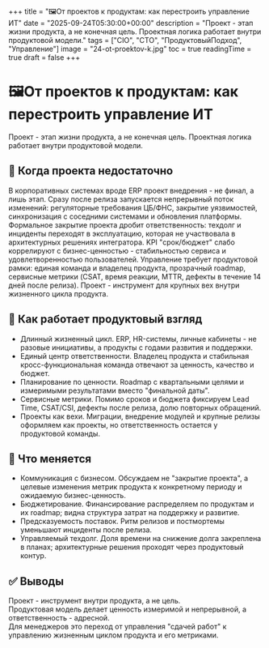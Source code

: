 +++
title = "🖼️От проектов к продуктам: как перестроить управление ИТ"
date = "2025-09-24T05:30:00+00:00"
description = "Проект - этап жизни продукта, а не конечная цель. Проектная логика работает внутри продуктовой модели."
tags = ["CIO", "CTO", "ПродуктовыйПодход", "Управление"]
image = "24-ot-proektov-k.jpg"
toc = true
readingTime = true
draft = false
+++

# 🖼️От проектов к продуктам: как перестроить управление ИТ  
Проект - этап жизни продукта, а не конечная цель. Проектная логика работает внутри продуктовой модели.  
  
## 🧩 Когда проекта недостаточно  
В корпоративных системах вроде ERP проект внедрения - не финал, а лишь этап. Сразу после релиза запускается непрерывный поток изменений: регуляторные требования ЦБ/ФНС, закрытие уязвимостей, синхронизация с соседними системами и обновления платформы. Формальное закрытие проекта дробит ответственность: техдолг и инциденты переходят в эксплуатацию, которая не участвовала в архитектурных решениях интегратора. KPI "срок/бюджет" слабо коррелируют с бизнес-ценностью - стабильностью сервиса и удовлетворенностью пользователей. Управление требует продуктовой рамки: единая команда и владелец продукта, прозрачный roadmap, сервисные метрики (CSAT, время реакции, MTTR, дефекты в течение 14 дней после релиза). Проект - инструмент для крупных вех внутри жизненного цикла продукта.  
  
## 🧭 Как работает продуктовый взгляд  
* Длинный жизненный цикл. ERP, HR-системы, личные кабинеты - не разовые инициативы, а продукты с годами развития и поддержки.  
* Единый центр ответственности. Владелец продукта и стабильная кросс-функциональная команда отвечают за ценность, качество и бюджет.  
* Планирование по ценности. Roadmap с квартальными целями и измеримыми результатами вместо "финальной даты".  
* Сервисные метрики. Помимо сроков и бюджета фиксируем Lead Time, CSAT/CSI, дефекты после релиза, долю повторных обращений.  
* Проекты как вехи. Миграции, внедрение модулей и крупные релизы оформляем как проекты, но ответственность остается у продуктовой команды.  
  
## 🔄 Что меняется  
* Коммуникация с бизнесом. Обсуждаем не "закрытие проекта", а целевые изменения метрик продукта к конкретному периоду и ожидаемую бизнес-ценность.  
* Бюджетирование. Финансирование распределяем по продуктам и их roadmap; видна структура затрат на поддержку и развитие.  
* Предсказуемость поставок. Ритм релизов и постмортемы уменьшают инциденты после релиза.  
* Управляемый техдолг. Доля времени на снижение долга закреплена в планах; архитектурные решения проходят через продуктовый контур.  
  
## ✅ Выводы  
Проект - инструмент внутри продукта, а не цель.  
Продуктовая модель делает ценность измеримой и непрерывной, а ответственность - адресной.  
Для менеджеров это переход от управления "сдачей работ" к управлению жизненным циклом продукта и его метриками.  
